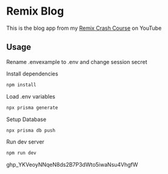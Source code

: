 # Remix Blog

This is the blog app from my [Remix Crash Course]() on YouTube

## Usage

Rename .envexample to .env and change session secret

Install dependencies

```sh
npm install
```

Load .env variables

```sh
npx prisma generate
```

Setup Database

```sh
npx prisma db push
```

Run dev server

```sh
npm run dev
```
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